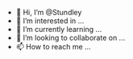 - 👋 Hi, I’m @Stundley
- 👀 I’m interested in ...
- 🌱 I’m currently learning ...
- 💞️ I’m looking to collaborate on ...
- 📫 How to reach me ...

<!---
Stundley/Stundley is a ✨ special ✨ repository because its `README.md` (this file) appears on your GitHub profile.
You can click the Preview link to take a look at your changes.
--->
